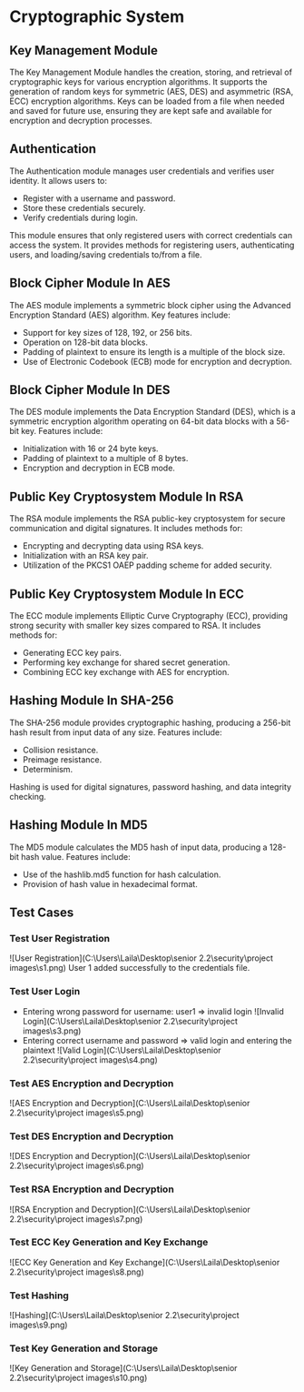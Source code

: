 # Cryptographic System

## Key Management Module
The Key Management Module handles the creation, storing, and retrieval of cryptographic keys for various encryption algorithms. It supports the generation of random keys for symmetric (AES, DES) and asymmetric (RSA, ECC) encryption algorithms. Keys can be loaded from a file when needed and saved for future use, ensuring they are kept safe and available for encryption and decryption processes.

## Authentication
The Authentication module manages user credentials and verifies user identity. It allows users to:
- Register with a username and password.
- Store these credentials securely.
- Verify credentials during login.

This module ensures that only registered users with correct credentials can access the system. It provides methods for registering users, authenticating users, and loading/saving credentials to/from a file.

## Block Cipher Module In AES
The AES module implements a symmetric block cipher using the Advanced Encryption Standard (AES) algorithm. Key features include:
- Support for key sizes of 128, 192, or 256 bits.
- Operation on 128-bit data blocks.
- Padding of plaintext to ensure its length is a multiple of the block size.
- Use of Electronic Codebook (ECB) mode for encryption and decryption.

## Block Cipher Module In DES
The DES module implements the Data Encryption Standard (DES), which is a symmetric encryption algorithm operating on 64-bit data blocks with a 56-bit key. Features include:
- Initialization with 16 or 24 byte keys.
- Padding of plaintext to a multiple of 8 bytes.
- Encryption and decryption in ECB mode.

## Public Key Cryptosystem Module In RSA
The RSA module implements the RSA public-key cryptosystem for secure communication and digital signatures. It includes methods for:
- Encrypting and decrypting data using RSA keys.
- Initialization with an RSA key pair.
- Utilization of the PKCS1 OAEP padding scheme for added security.

## Public Key Cryptosystem Module In ECC
The ECC module implements Elliptic Curve Cryptography (ECC), providing strong security with smaller key sizes compared to RSA. It includes methods for:
- Generating ECC key pairs.
- Performing key exchange for shared secret generation.
- Combining ECC key exchange with AES for encryption.

## Hashing Module In SHA-256
The SHA-256 module provides cryptographic hashing, producing a 256-bit hash result from input data of any size. Features include:
- Collision resistance.
- Preimage resistance.
- Determinism.

Hashing is used for digital signatures, password hashing, and data integrity checking.

## Hashing Module In MD5
The MD5 module calculates the MD5 hash of input data, producing a 128-bit hash value. Features include:
- Use of the hashlib.md5 function for hash calculation.
- Provision of hash value in hexadecimal format.

## Test Cases
### Test User Registration
![User Registration](C:\Users\Laila\Desktop\senior 2.2\security\project images\s1.png)
User 1 added successfully to the credentials file.

### Test User Login
- Entering wrong password for username: user1 => invalid login
  ![Invalid Login](C:\Users\Laila\Desktop\senior 2.2\security\project images\s3.png)
- Entering correct username and password => valid login and entering the plaintext
  ![Valid Login](C:\Users\Laila\Desktop\senior 2.2\security\project images\s4.png)

### Test AES Encryption and Decryption
![AES Encryption and Decryption](C:\Users\Laila\Desktop\senior 2.2\security\project images\s5.png)

### Test DES Encryption and Decryption
![DES Encryption and Decryption](C:\Users\Laila\Desktop\senior 2.2\security\project images\s6.png)

### Test RSA Encryption and Decryption
![RSA Encryption and Decryption](C:\Users\Laila\Desktop\senior 2.2\security\project images\s7.png)

### Test ECC Key Generation and Key Exchange
![ECC Key Generation and Key Exchange](C:\Users\Laila\Desktop\senior 2.2\security\project images\s8.png)

### Test Hashing
![Hashing](C:\Users\Laila\Desktop\senior 2.2\security\project images\s9.png)

### Test Key Generation and Storage
![Key Generation and Storage](C:\Users\Laila\Desktop\senior 2.2\security\project images\s10.png)

